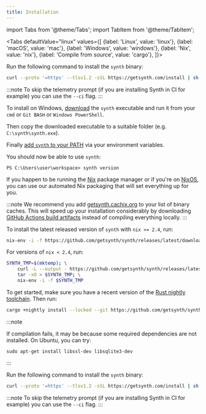 ```yaml
---
title: Installation
---
```


import Tabs from '@theme/Tabs'; import TabItem from '@theme/TabItem';

<Tabs defaultValue="linux"
values={[
{label: 'Linux', value: 'linux'}, {label: 'macOS', value: 'mac'}, {label: 'Windows', value: 'windows'}, {label: 'Nix', value: 'nix'}, {label: 'Compile from source', value: 'cargo'},
]}>

<TabItem value='linux'>

Run the following command to install the `synth` binary:

```bash
curl --proto '=https' --tlsv1.2 -sSL https://getsynth.com/install | sh
```

:::note
To skip the telemetry prompt (if you are installing Synth in CI for example) you can use the `--ci` flag.
:::

</TabItem>

<TabItem value='windows'>

To install on Windows, [download](https://github.com/getsynth/synth/releases/latest/download/synth-windows-latest-x86_64.exe) the `synth` executable and run it from your `cmd` or `Git BASH` or `Windows PowerShell`.

Then copy the downloaded executable to a suitable folder (e.g. `C:\synth\synth.exe`).

Finally [add `synth` to your PATH](https://www.architectryan.com/2018/03/17/add-to-the-path-on-windows-10/) via your environment variables.

You should now be able to use `synth`:

```
PS C:\Users\user\workspace> synth version
```

</TabItem>

<TabItem value='nix'>

If you happen to be running the [Nix](https://nixos.org/download.html#nix-quick-install) package manager or if you're on [NixOS](https://nixos.org/), you can use our automated Nix packaging that will set everything up for you.

:::note
We recommend you add [getsynth.cachix.org](https://app.cachix.org/cache/getsynth) to your list of binary caches. This will speed up your installation considerably by downloading [GitHub Actions build artifacts](https://github.com/getsynth/synth/actions/workflows/cachix.yml) instead of compiling everything locally.
:::

To install the latest released version of `synth` with `nix >= 2.4`, run:

```bash
nix-env -i -f https://github.com/getsynth/synth/releases/latest/download/install-nix
```

For versions of `nix < 2.4`, run:

```bash
SYNTH_TMP=$(mktemp); \
	curl -L --output - https://github.com/getsynth/synth/releases/latest/download/install-nix |\
	tar -xO > $SYNTH_TMP; \
	nix-env -i -f $SYNTH_TMP
```

</TabItem>

<TabItem value='cargo'>

To get started, make sure you have a recent version of the [Rust nightly toolchain](https://www.rust-lang.org/tools/install). Then run:

```bash
cargo +nightly install --locked --git https://github.com/getsynth/synth.git synth
```

:::note

If compilation fails, it may be because some required dependencies are not installed. On Ubuntu, you can try:

```
sudo apt-get install libssl-dev libsqlite3-dev
```
:::

</TabItem>
  
<TabItem value='mac'>

Run the following command to install the `synth` binary:

```bash
curl --proto '=https' --tlsv1.2 -sSL https://getsynth.com/install | sh
```

:::note
To skip the telemetry prompt (if you are installing Synth in CI for example) you can use the `--ci` flag.
:::

</TabItem>

</Tabs>
